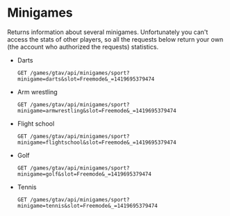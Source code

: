 # Minigames

Returns information about several minigames. Unfortunately you can't access the stats of other players, so all the requests below return your own (the account who authorized the requests) statistics.

* Darts

    ```
    GET /games/gtav/api/minigames/sport?minigame=darts&slot=Freemode&_=1419695379474
    ```

* Arm wrestling

    ```
    GET /games/gtav/api/minigames/sport?minigame=armwrestling&slot=Freemode&_=1419695379474
    ```
* Flight school

    ```
    GET /games/gtav/api/minigames/sport?minigame=flightschool&slot=Freemode&_=1419695379474
    ```
* Golf

    ```
    GET /games/gtav/api/minigames/sport?minigame=golf&slot=Freemode&_=1419695379474
    ```
* Tennis

    ```
    GET /games/gtav/api/minigames/sport?minigame=tennis&slot=Freemode&_=1419695379474
    ```
